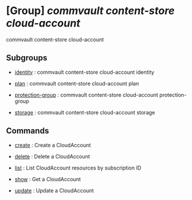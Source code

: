 # [Group] _commvault content-store cloud-account_

commvault content-store cloud-account

## Subgroups

- [identity](/Commands/commvault/content-store/cloud-account/identity/readme.md)
: commvault content-store cloud-account identity

- [plan](/Commands/commvault/content-store/cloud-account/plan/readme.md)
: commvault content-store cloud-account plan

- [protection-group](/Commands/commvault/content-store/cloud-account/protection-group/readme.md)
: commvault content-store cloud-account protection-group

- [storage](/Commands/commvault/content-store/cloud-account/storage/readme.md)
: commvault content-store cloud-account storage

## Commands

- [create](/Commands/commvault/content-store/cloud-account/_create.md)
: Create a CloudAccount

- [delete](/Commands/commvault/content-store/cloud-account/_delete.md)
: Delete a CloudAccount

- [list](/Commands/commvault/content-store/cloud-account/_list.md)
: List CloudAccount resources by subscription ID

- [show](/Commands/commvault/content-store/cloud-account/_show.md)
: Get a CloudAccount

- [update](/Commands/commvault/content-store/cloud-account/_update.md)
: Update a CloudAccount
